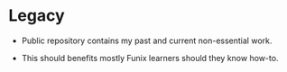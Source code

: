 # Legacy
- Public repository contains my past and current non-essential work.

- This should benefits mostly Funix learners should they know how-to.

